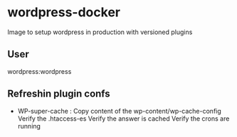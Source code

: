 # wordpress-docker
Image to setup wordpress in production with versioned plugins

## User
wordpress:wordpress

## Refreshin plugin confs
 - WP-super-cache : 
    Copy content of the wp-content/wp-cache-config
    Verify the .htaccess-es
    Verify the answer is cached
    Verify the crons are running
